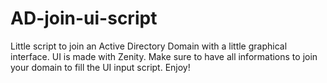 # AD-join-ui-script 
Little script to join an Active Directory Domain with a little graphical interface. UI is made with Zenity. Make sure to have all informations to join your domain to fill the UI input script.
Enjoy!
